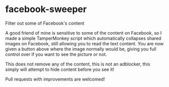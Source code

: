 # facebook-sweeper
Filter out some of Facebook's content

A good friend of mine is sensitive to some of the content on Facebook, so I made a simple TamperMonkey script which automatically collapses shared images on Facebook, still allowing you to read the text content. You are now given a button above where the image normally would be, giving you full control over if you want to see the picture or not.

This does not remove any of the content, this is not an adblocker, this simply will attempt to hide content before you see it!

Pull requests with improvements are welcomed!
